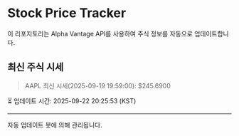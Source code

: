 
# Stock Price Tracker

이 리포지토리는 Alpha Vantage API를 사용하여 주식 정보를 자동으로 업데이트합니다.

## 최신 주식 시세
> AAPL 최신 시세(2025-09-19 19:59:00): $245.6900

⏳ 업데이트 시간: 2025-09-22 20:25:53 (KST)

---
자동 업데이트 봇에 의해 관리됩니다.
